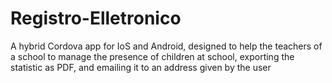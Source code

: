# Registro-Elletronico
A hybrid Cordova app for IoS and Android, designed to help the teachers of a school to manage the presence of children at school, exporting the statistic as PDF, and emailing it to an address given by the user
